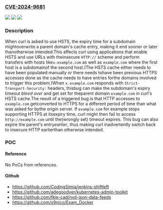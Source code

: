 ### [CVE-2024-9681](https://cve.mitre.org/cgi-bin/cvename.cgi?name=CVE-2024-9681)
![](https://img.shields.io/static/v1?label=Product&message=curl&color=blue)
![](https://img.shields.io/static/v1?label=Version&message=8.10.1%3C%3D%208.10.1%20&color=brighgreen)
![](https://img.shields.io/static/v1?label=Vulnerability&message=CWE-1025%20Comparison%20Using%20Wrong%20Factors&color=brighgreen)

### Description

When curl is asked to use HSTS, the expiry time for a subdomain mightoverwrite a parent domain's cache entry, making it end sooner or later thanotherwise intended.This affects curl using applications that enable HSTS and use URLs with theinsecure `HTTP://` scheme and perform transfers with hosts like`x.example.com` as well as `example.com` where the first host is a subdomainof the second host.(The HSTS cache either needs to have been populated manually or there needs tohave been previous HTTPS accesses done as the cache needs to have entries forthe domains involved to trigger this problem.)When `x.example.com` responds with `Strict-Transport-Security:` headers, thisbug can make the subdomain's expiry timeout *bleed over* and get set for theparent domain `example.com` in curl's HSTS cache.The result of a triggered bug is that HTTP accesses to `example.com` getconverted to HTTPS for a different period of time than what was asked for bythe origin server. If `example.com` for example stops supporting HTTPS at itsexpiry time, curl might then fail to access `http://example.com` until the(wrongly set) timeout expires. This bug can also expire the parent's entry*earlier*, thus making curl inadvertently switch back to insecure HTTP earlierthan otherwise intended.

### POC

#### Reference
No PoCs from references.

#### Github
- https://github.com/CodingSimia/jenkins-shiftleft
- https://github.com/adegoodyer/kubernetes-admin-toolkit
- https://github.com/fkie-cad/nvd-json-data-feeds
- https://github.com/x9nico/Exam_Docker

